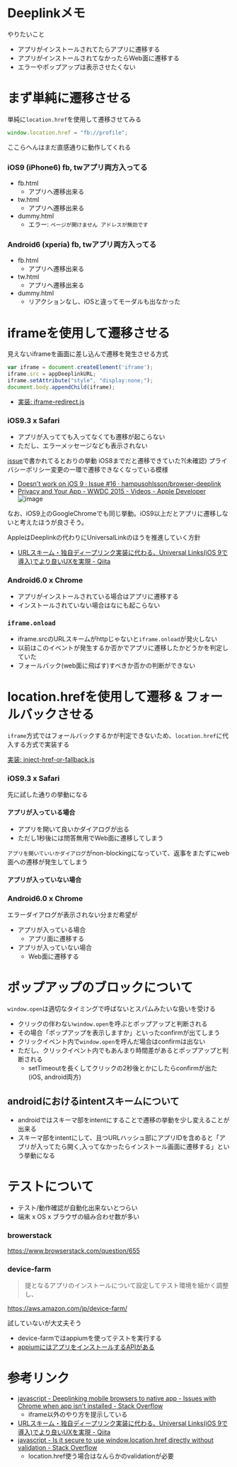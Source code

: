 # Deeplinkメモ

やりたいこと

- アプリがインストールされてたらアプリに遷移する
- アプリがインストールされてなかったらWeb面に遷移する
- エラーやポップアップは表示させたくない


# まず単純に遷移させる

単純に`location.href`を使用して遷移させてみる

```js
window.location.href = "fb://profile";
```

ここらへんはまだ直感通りに動作してくれる

### iOS9 (iPhone6) fb, twアプリ両方入ってる

- fb.html
  - アプリへ遷移出来る
- tw.html
  - アプリへ遷移出来る
- dummy.html
  - エラー: `ページが開けません アドレスが無効です`


### Android6 (xperia) fb, twアプリ両方入ってる

- fb.html
  - アプリへ遷移出来る
- tw.html
  - アプリへ遷移出来る
- dummy.html
  - リアクションなし、iOSと違ってモーダルも出なかった


# iframeを使用して遷移させる

見えないiframeを画面に差し込んで遷移を発生させる方式

```js
var iframe = document.createElement('iframe');
iframe.src = appDeeplinkURL;
iframe.setAttribute("style", "display:none;");
document.body.appendChild(iframe);
```

- [実装: iframe-redirect.js](https://github.com/sakamossan/sakamossan.github.io/blob/1b34ddf/deeplink/src/iframe-redirect.js)


### iOS9.3 x Safari

- アプリが入ってても入ってなくても遷移が起こらない
- ただし、エラーメッセージなども表示されない

[issue](https://github.com/hampusohlsson/browser-deeplink/issues/16)で書かれてるとおりの挙動
iOS8までだと遷移できていた?(未確認) プライバシーポリシー変更の一環で遷移できなくなっている模様

- [Doesn't work on iOS 9 · Issue #16 · hampusohlsson/browser-deeplink](https://github.com/hampusohlsson/browser-deeplink/issues/16)
- [Privacy and Your App - WWDC 2015 - Videos - Apple Developer](https://developer.apple.com/videos/play/wwdc2015/703/)
![image](https://cloud.githubusercontent.com/assets/5309672/17427461/cf88826c-5b1b-11e6-9b5a-516d943db9a1.png)

なお、iOS9上のGoogleChromeでも同じ挙動。iOS9以上だとアプリに遷移しないと考えたほうが良さそう。

AppleはDeeplinkの代わりにUniversalLinkのほうを推進していく方針

- [URLスキーム・独自ディープリンク実装に代わる、Universal Links(iOS 9で導入)でより良いUXを実現 - Qiita](http://qiita.com/mono0926/items/2bf651246714f20df626)


### Android6.0 x Chrome

- アプリがインストールされている場合はアプリに遷移する
- インストールされていない場合はなにも起こらない


### `iframe.onload`

- iframe.srcのURLスキームがhttpじゃないと`iframe.onload`が発火しない
- 以前はこのイベントが発生するか否かでアプリに遷移したかどうかを判定していた
- フォールバック(web面に飛ばす)すべきか否かの判断ができない


# location.hrefを使用して遷移 & フォールバックさせる

`iframe`方式ではフォールバックするかが判定できないため、`location.href`に代入する方式で実装する

[実装: inject-href-or-fallback.js](https://github.com/sakamossan/sakamossan.github.io/blob/8f3d395/deeplink/src/inject-href-or-fallback.js)


### iOS9.3 x Safari

先に試した通りの挙動になる

#### アプリが入っている場合

- アプリを開いて良いかダイアログが出る
- ただし1秒後には問答無用でWeb面に遷移してしまう

`アプリを開いていいかダイアログ`がnon-blockingになっていて、返事をまたずにweb面への遷移が発生してしまう

#### アプリが入っていない場合


### Android6.0 x Chrome

エラーダイアログが表示されない分まだ希望が

- アプリが入っている場合
  - アプリ面に遷移する
- アプリが入っていない場合
  - Web面に遷移する


# ポップアップのブロックについて

`window.open`は適切なタイミングで呼ばないとスパムみたいな扱いを受ける

- クリックの伴わない`window.open`を呼ぶとポップアップと判断される
- その場合「ポップアップを表示しますか」といったconfirmが出てしまう
- クリックイベント内で`window.open`を呼んだ場合はconfirmは出ない
- ただし、クリックイベント内でもあんまり時間差があるとポップアップと判断される
  - setTimeoutを長くしてクリックの2秒後とかにしたらconfirmが出た(iOS, android両方)


## androidにおけるintentスキームについて

- androidではスキーマ部をintentにすることで遷移の挙動を少し変えることが出来る
- スキーマ部をintentにして、且つURLハッシュ部にアプリIDを含めると「アプリが入ってたら開く,入ってなかったらインストール画面に遷移する」という挙動になる


# テストについて

- テスト/動作確認が自動化出来ないとつらい
- 端末 x OS x ブラウザの組み合わせ数が多い


### browerstack

https://www.browserstack.com/question/655

### device-farm

> 提となるアプリのインストールについて設定してテスト環境を細かく調整し、

https://aws.amazon.com/jp/device-farm/

試していないが大丈夫そう

- device-farmではappiumを使ってテストを実行する
- [appiumにはアプリをインストールするAPIがある](
https://github.com/appium/python-client/blob/47cc892d78bb87293563f50c0439c202f1b6d8ce/appium/webdriver/webdriver.py#L502)


# 参考リンク

- [javascript - Deeplinking mobile browsers to native app - Issues with Chrome when app isn't installed - Stack Overflow](http://stackoverflow.com/questions/27151806/deeplinking-mobile-browsers-to-native-app-issues-with-chrome-when-app-isnt-in)
  - iframe以外のやり方を提示している
- [URLスキーム・独自ディープリンク実装に代わる、Universal Links(iOS 9で導入)でより良いUXを実現 - Qiita](http://qiita.com/mono0926/items/2bf651246714f20df626)
- [javascript - Is it secure to use window.location.href directly without validation - Stack Overflow](http://stackoverflow.com/questions/24078332/is-it-secure-to-use-window-location-href-directly-without-validation)
  - location.href使う場合はなんらかのvalidationが必要
